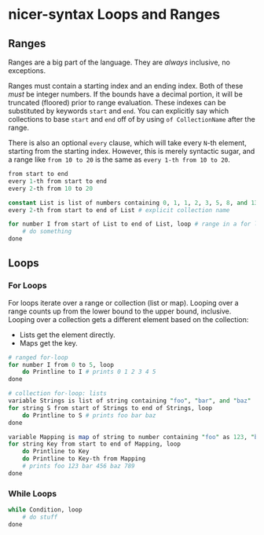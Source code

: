 # nicer-syntax Loops and Ranges

## Ranges

Ranges are a big part of the language. They are *always* inclusive, no exceptions.

Ranges must contain a starting index and an ending index. Both of these *must* be integer numbers.
If the bounds have a decimal portion, it will be truncated (floored) prior to range evaluation.
These indexes can be substituted by keywords `start` and `end`.
You can explicitly say which collections to base `start` and `end` off of by using `of CollectionName` after the range.

There is also an optional `every` clause, which will take every `N`-th element, starting from the starting index.
However, this is merely syntactic sugar, and a range like `from 10 to 20` is the same as `every 1-th from 10 to 20`.

```perl
from start to end
every 1-th from start to end
every 2-th from 10 to 20

constant List is list of numbers containing 0, 1, 1, 2, 3, 5, 8, and 13, done
every 2-th from start to end of List # explicit collection name

for number I from start of List to end of List, loop # range in a for loop
    # do something
done
```

## Loops

### For Loops

For loops iterate over a range or collection (list or map).
Looping over a range counts up from the lower bound to the upper bound, inclusive.
Looping over a collection gets a different element based on the collection:

* Lists get the element directly.
* Maps get the key.

```perl
# ranged for-loop
for number I from 0 to 5, loop
    do Printline to I # prints 0 1 2 3 4 5
done

# collection for-loop: lists
variable Strings is list of string containing "foo", "bar", and "baz"
for string S from start of Strings to end of Strings, loop
    do Printline to S # prints foo bar baz
done

variable Mapping is map of string to number containing "foo" as 123, "bar" as 456, "baz" as 789
for string Key from start to end of Mapping, loop
    do Printline to Key
    do Printline to Key-th from Mapping
    # prints foo 123 bar 456 baz 789
done
```

### While Loops

```perl
while Condition, loop
    # do stuff
done
```
